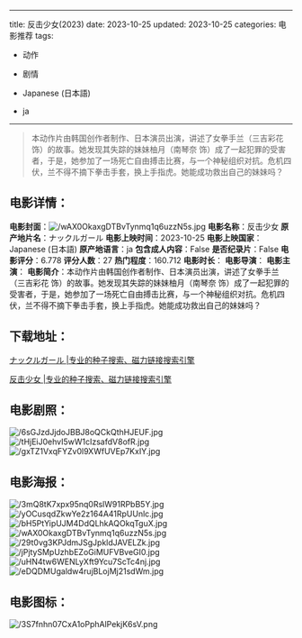 
---
title: 反击少女(2023)
date: 2023-10-25
updated: 2023-10-25
categories: 电影推荐
tags:
- 动作
- 剧情

- Japanese (日本語)
- ja
---


> 本动作片由韩国创作者制作、日本演员出演，讲述了女拳手兰（三吉彩花 饰）的故事。她发现其失踪的妹妹柚月（南琴奈 饰）成了一起犯罪的受害者，于是，她参加了一场死亡自由搏击比赛，与一个神秘组织对抗。危机四伏，兰不得不摘下拳击手套，换上手指虎。她能成功救出自己的妹妹吗？

## **电影详情**：

**电影封面**：<img src="https://image.tmdb.org/t/p/w200/wAX0OkaxgDTBvTynmq1q6uzzN5s.jpg" alt="/wAX0OkaxgDTBvTynmq1q6uzzN5s.jpg" title="/wAX0OkaxgDTBvTynmq1q6uzzN5s.jpg">
**电影名称**：反击少女
**原产地片名**：ナックルガール
**电影上映时间**：2023-10-25
**电影上映国家**：Japanese (日本語)
**原产地语言**：ja
**包含成人内容**：False
**是否纪录片**：False
**电影评分**：6.778
**评分人数**：27
**热门程度**：160.712
**电影时长**：
**电影导演**：
**电影主演**：
**电影简介**：本动作片由韩国创作者制作、日本演员出演，讲述了女拳手兰（三吉彩花 饰）的故事。她发现其失踪的妹妹柚月（南琴奈 饰）成了一起犯罪的受害者，于是，她参加了一场死亡自由搏击比赛，与一个神秘组织对抗。危机四伏，兰不得不摘下拳击手套，换上手指虎。她能成功救出自己的妹妹吗？

## **下载地址**：
[ナックルガール |专业的种子搜索、磁力链接搜索引擎](https://movie.amd794.com:2083/?search=%E3%83%8A%E3%83%83%E3%82%AF%E3%83%AB%E3%82%AC%E3%83%BC%E3%83%AB&ordering=&mode=match_phrase&page_size=10&page=1)

[反击少女 |专业的种子搜索、磁力链接搜索引擎](https://movie.amd794.com:2083/?search=%E5%8F%8D%E5%87%BB%E5%B0%91%E5%A5%B3&ordering=&mode=match_phrase&page_size=10&page=1)
 

## **电影剧照**：
<img src="https://image.tmdb.org/t/p/original/6sGJzdJjdoJBBJ8oQCkQthHJEUF.jpg" alt="/6sGJzdJjdoJBBJ8oQCkQthHJEUF.jpg" title="/6sGJzdJjdoJBBJ8oQCkQthHJEUF.jpg"><img src="https://image.tmdb.org/t/p/original/tHjEiJ0ehvI5wW1cIzsafdV8ofR.jpg" alt="/tHjEiJ0ehvI5wW1cIzsafdV8ofR.jpg" title="/tHjEiJ0ehvI5wW1cIzsafdV8ofR.jpg"><img src="https://image.tmdb.org/t/p/original/gxTZ1VxqFYZv0l9XWfUVEp7KxIY.jpg" alt="/gxTZ1VxqFYZv0l9XWfUVEp7KxIY.jpg" title="/gxTZ1VxqFYZv0l9XWfUVEp7KxIY.jpg">

## **电影海报**：
<img src="https://image.tmdb.org/t/p/original/3mQ8tK7xpx95nq0RslW91RPbB5Y.jpg" alt="/3mQ8tK7xpx95nq0RslW91RPbB5Y.jpg" title="/3mQ8tK7xpx95nq0RslW91RPbB5Y.jpg"><img src="https://image.tmdb.org/t/p/original/yOCusqdZkwYe2z164A41RpUUnlc.jpg" alt="/yOCusqdZkwYe2z164A41RpUUnlc.jpg" title="/yOCusqdZkwYe2z164A41RpUUnlc.jpg"><img src="https://image.tmdb.org/t/p/original/bH5PtYipUJM4DdQLhkAQOkqTguX.jpg" alt="/bH5PtYipUJM4DdQLhkAQOkqTguX.jpg" title="/bH5PtYipUJM4DdQLhkAQOkqTguX.jpg"><img src="https://image.tmdb.org/t/p/original/wAX0OkaxgDTBvTynmq1q6uzzN5s.jpg" alt="/wAX0OkaxgDTBvTynmq1q6uzzN5s.jpg" title="/wAX0OkaxgDTBvTynmq1q6uzzN5s.jpg"><img src="https://image.tmdb.org/t/p/original/29t0vg3KPJdmJSgJpkldJAVELZk.jpg" alt="/29t0vg3KPJdmJSgJpkldJAVELZk.jpg" title="/29t0vg3KPJdmJSgJpkldJAVELZk.jpg"><img src="https://image.tmdb.org/t/p/original/jPjtySMpUzhbEZoGiMUFVBveGI0.jpg" alt="/jPjtySMpUzhbEZoGiMUFVBveGI0.jpg" title="/jPjtySMpUzhbEZoGiMUFVBveGI0.jpg"><img src="https://image.tmdb.org/t/p/original/uHN4tw6WENLyXft9Ycu7ScTc4nj.jpg" alt="/uHN4tw6WENLyXft9Ycu7ScTc4nj.jpg" title="/uHN4tw6WENLyXft9Ycu7ScTc4nj.jpg"><img src="https://image.tmdb.org/t/p/original/eDQDMUgaldw4rujBLojMj21sdWm.jpg" alt="/eDQDMUgaldw4rujBLojMj21sdWm.jpg" title="/eDQDMUgaldw4rujBLojMj21sdWm.jpg">

## **电影图标**：
<img src="https://image.tmdb.org/t/p/original/3S7fnhn07CxA1oPphAlPekjK6sV.png" alt="/3S7fnhn07CxA1oPphAlPekjK6sV.png" title="/3S7fnhn07CxA1oPphAlPekjK6sV.png">
